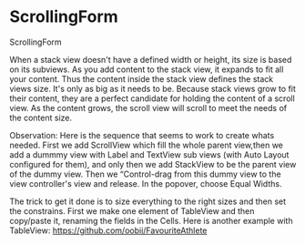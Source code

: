 # ScrollingForm
ScrollingForm

When a stack view doesn't have a defined width or height, its size is based on its subviews. 
As you add content to the stack view, it expands to fit all your content. Thus the content inside the stack view defines 
the stack views size. It's only as big as it needs to be. Because stack views grow to fit their content, they are a perfect 
candidate for holding the content of a scroll view. As the content grows, the scroll view will scroll to meet the needs of 
the content size.

Observation: Here is the sequence that seems to work to create whats needed. First we add ScrollView which fill the whole parent view,then we add a dummmy view with Label and TextView sub views (with Auto Layout configured for them), and only then we add StackView to be the parent view of the dummy view. Then we “Control-drag from this dummy view to the view controller's view and release. In the popover, choose Equal Widths.

The trick to get it done is to size everything to the right sizes and then set the constrains.
First we make one element of TableView and then copy/paste it, renaming the fields in the Cells. Here is another example with TableView: 
https://github.com/oobii/FavouriteAthlete








